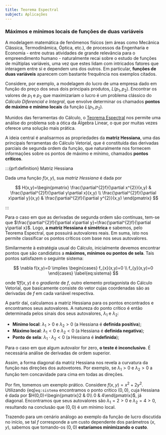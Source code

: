```yaml
---
title: Teorema Espectral
subject: Aplicações
---
```


### Máximos e mínimos locais de funções de duas variáveis

A modelagem matemática de fenômenos físicos (em áreas como Mecânica Clássica, Termodinâmica, Óptica, etc.), de processos da Engenharia e Economia - entre outras atividades de grande relevância para o empreendimento humano - naturalmente recai sobre o estudo de funções de múltiplas variáveis, uma vez que estes lidam com intricados fatores que interagem entre si e dependem uns dos outros. Em particular, **funções de duas variáveis** aparecem com bastante frequência nos exemplos citados.

Considere, por exemplo, a modelagem do lucro de uma empresa dado em função do preço dos seus dois principais produtos, $L(p_{1},p_{2})$. Encontrar os valores de $p_{1}$ e $p_{2}$ que maximizariam o lucro é um problema clássico do *Cálculo Diferencial e Integral*, que envolve determinar os chamados **pontos de máximo e mínimo locais** da função $L(p_{1},p_{2})$. 

Munidos das ferramentas do Cálculo, o [Teorema Espectral](../topicos/teorema-espectral.md) nos permite uma análise do problema sob a ótica da Álgebra Linear, o que por muitas vezes oferece uma solução mais prática.

A ideia central é analisarmos as propriedades da **matriz Hessiana**, uma das principais ferramentas do Cálculo Vetorial, que é constituída das derivadas parciais de segunda ordem da função, que naturalmente nos fornecem informações sobre os pontos de máximo e mínimo, chamados **pontos críticos**.

:::{prf:definition} Matriz Hessiana

Dada uma função $f(x,y)$, sua *matriz Hessiana* é dada por

$$
H(x,y)=\begin{pmatrix}
\frac{\partial^{2}f}{\partial x^{2}}(x,y) & \frac{\partial^{2}f}{\partial y\partial x}(x,y) \\
\frac{\partial^{2}f}{\partial x\partial y}(x,y)  & \frac{\partial^{2}f}{\partial y^{2}}(x,y)
\end{pmatrix}
$$

:::

Para o caso em que as derivadas de segunda ordem são contínuas, tem-se que $\frac{\partial^{2}f}{\partial x\partial y}=\frac{\partial^{2}f}{\partial y\partial x}$. Logo, **a matriz Hessiana é simétrica** e sabemos, pelo Teorema Espectral, que possuirá autovalores reais. Em suma, isto nos permite classificar os pontos críticos com base nos seus autovalores.

Similarmente à estratégia usual do Cálculo, inicialmente devemos encontrar pontos que são candidatos a **máximos, mínimos ou pontos de sela**. Tais pontos satisfazem o seguinte sistema:

$$
\nabla f(x,y)=0 \implies \begin{cases}
f_{x}(x,y)=0 \\
f_{y}(x,y)=0
\end{cases}
\label{eq:sistema}
$$

onde $\nabla f(x,y)$ é o *gradiente* de $f$, outro elemento protagonista do Cálculo Vetorial, que basicamente consiste do vetor cujas coordenadas são as derivadas de $f$ em cada variável respectiva.

A partir daí, calculamos a matriz Hessiana para os pontos encontrados e encontramos seus autovalores. A natureza do ponto crítico é então determinada pelos sinais dos seus autovalores, $\lambda_{1}$ e $\lambda_{2}$:

- **Mínimo local**: $\lambda_{1}>0$ e $\lambda_{2}>0$ (a Hessiana é **definida positiva**);
- **Máximo local**: $\lambda_{1}<0$ e $\lambda_{2}<0$ (a Hessiana é **definida negativa**);
- **Ponto de sela**: $\lambda_{1}\cdot \lambda_{2}<0$ (a Hessiana é **indefinida**);

Para o caso em que algum autovalor for zero, **o teste é inconclusivo**. É necessária análise de derivadas de ordem superior.

Assim, a forma diagonal da matriz Hessiana nos revela a curvatura da função nas direções dos autovetores. Por exemplo, se $\lambda_{1}>0$ e $\lambda_{2}>0$ a função tem concavidade para cima em todas as direções.

Por fim, tomemos um exemplo prático. Considere $f(x,y)=x^{2}+2y^{2}$. Utilizando {eq}`eq:sistema` encontramos o ponto crítico $(0,0)$, cuja Hessiana é dada por $H(0,0)=\begin{pmatrix}2 & 0\\ 0 & 4\end{pmatrix}$, já diagonal. Encontramos que seus autovalores são $\lambda_{1}=2>0$ e $\lambda_{2}=4>0$, resultando na conclusão que $(0,0)$ é um mínimo local.

Trazendo para um cenário análogo ao exemplo da função de lucro discutida no início, se tal $f$ corresponde a um custo dependente dos parâmetros $(x,y)$, sabemos que tomando-os $(0,0)$ **estaríamos minimizando o custo**.
